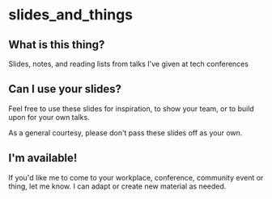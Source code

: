 # slides_and_things
## What is this thing?
Slides, notes, and reading lists from talks I've given at tech conferences

## Can I use your slides?
Feel free to use these slides for inspiration, to show your team, or to build
upon for your own talks.

As a general courtesy, please don't pass these slides off as your own.

## I'm available!
If you'd like me to come to your workplace, conference, community event or
thing, let me know. I can adapt or create new material as needed.
